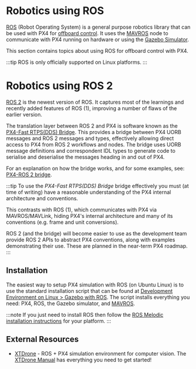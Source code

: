 # Robotics using ROS

[ROS](http://www.ros.org/) (Robot Operating System) is a general purpose robotics library that can be used with PX4 for [offboard control](../ros/mavros_offboard.md).
It uses the [MAVROS](../ros/mavros_installation.md) node to communicate with PX4 running on hardware or using the [Gazebo Simulator](../simulation/ros_interface.md).

This section contains topics about using ROS for offboard control with PX4.

:::tip
ROS is only officially supported on Linux platforms.
:::

# Robotics using ROS 2

[ROS 2](https://index.ros.org/doc/ros2/) is the newest version of ROS.
It captures most of the learnings and recently added features of ROS (1), improving a number of flaws of the earlier version.

The translation layer between ROS 2 and PX4 is software known as the [PX4-Fast RTPS(DDS) Bridge](../middleware/micrortps.md).
This provides a bridge between PX4 UORB messages and ROS 2 messages and types, effectively allowing direct access to PX4 from ROS 2 workflows and nodes.
The bridge uses UORB message definitions and correspondent IDL types to generate code to serialise and deserialise the messages heading in and out of PX4.

For an explanation on how the bridge works, and for some examples, see: [PX4-ROS 2 bridge](../ros/ros2_comm.md).

:::tip
To use the *PX4-Fast RTPS(DDS) Bridge* bridge effectively you must (at time of writing) have a reasonable understanding of the PX4 internal architecture and conventions.

This contrasts with ROS (1), which communicates with PX4 via MAVROS/MAVLink, hiding PX4's internal architecture and many of its conventions (e.g. frame and unit conversions).

ROS 2 (and the bridge) will become easier to use as the development team provide ROS 2 APIs to abstract PX4 conventions, along with examples demonstrating their use.
These are planned in the near-term PX4 roadmap.
:::

## Installation

The easiest way to setup PX4 simulation with ROS (on Ubuntu Linux) is to use the standard installation script that can be found at [Development Environment on Linux > Gazebo with ROS](../dev_setup/dev_env_linux_ubuntu.md#rosgazebo).
The script installs everything you need: PX4, ROS, the Gazebo simulator, and [MAVROS](../ros/mavros_installation.md).

:::note
If you just need to install ROS then follow the [ROS Melodic installation instructions](http://wiki.ros.org/melodic/Installation) for your platform.
:::


## External Resources

- [XTDrone](https://github.com/robin-shaun/XTDrone/blob/master/README.en.md) - ROS + PX4 simulation environment for computer vision.
  The [XTDrone Manual](https://www.yuque.com/xtdrone/manual_en) has everything you need to get started!
